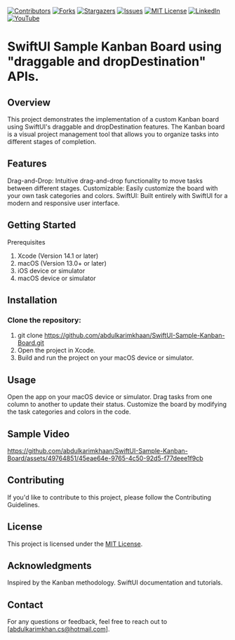 [![Contributors][contributors-shield]][contributors-url]
[![Forks][forks-shield]][forks-url]
[![Stargazers][stars-shield]][stars-url]
[![Issues][issues-shield]][issues-url]
[![MIT License][license-shield]][license-url]
[![LinkedIn][linkedin-shield]][linkedin-url]
[![YouTube][youtube-shield]][youtube-url]


# SwiftUI Sample Kanban Board using "draggable and dropDestination" APIs.

## Overview
This project demonstrates the implementation of a custom Kanban board using SwiftUI's draggable and dropDestination features. The Kanban board is a visual project management tool that allows you to organize tasks into different stages of completion.

## Features
Drag-and-Drop: Intuitive drag-and-drop functionality to move tasks between different stages.
Customizable: Easily customize the board with your own task categories and colors.
SwiftUI: Built entirely with SwiftUI for a modern and responsive user interface.

## Getting Started
Prerequisites
1. Xcode (Version 14.1 or later)
2. macOS (Version 13.0+ or later)
3. iOS device or simulator
4. macOS device or simulator

## Installation
### Clone the repository: 
1. git clone https://github.com/abdulkarimkhaan/SwiftUI-Sample-Kanban-Board.git
2. Open the project in Xcode.
3. Build and run the project on your macOS device or simulator.

## Usage
Open the app on your macOS device or simulator.
Drag tasks from one column to another to update their status.
Customize the board by modifying the task categories and colors in the code.


## Sample Video
https://github.com/abdulkarimkhaan/SwiftUI-Sample-Kanban-Board/assets/49764851/45eae64e-9765-4c50-92d5-f77deee1f9cb

## Contributing
If you'd like to contribute to this project, please follow the Contributing Guidelines.

## License
This project is licensed under the [MIT License][license-url].

## Acknowledgments
Inspired by the Kanban methodology.
SwiftUI documentation and tutorials.

## Contact
For any questions or feedback, feel free to reach out to [abdulkarimkhan.cs@hotmail.com].

[contributors-shield]: https://img.shields.io/github/contributors/abdulkarimkhaan/SwiftUIComponents.svg?style=for-the-badge
[contributors-url]: https://github.com/abdulkarimkhaan/SwiftUIComponents/graphs/contributors
[forks-shield]: https://img.shields.io/github/forks/abdulkarimkhaan/SwiftUIComponents.svg?style=for-the-badge
[forks-url]: https://github.com/abdulkarimkhaan/SwiftUIComponents/network/members
[stars-shield]: https://img.shields.io/github/stars/abdulkarimkhaan/SwiftUIComponents.svg?style=for-the-badge
[stars-url]: https://github.com/abdulkarimkhaan/SwiftUIComponents/stargazers
[linkedin-shield]: https://img.shields.io/badge/-LinkedIn-black.svg?style=for-the-badge&logo=linkedin&colorB=0762C8
[linkedin-url]: https://www.linkedin.com/in/abdulkarimkhan/
[issues-shield]: https://img.shields.io/github/issues/abdulkarimkhaan/SwiftUIComponents.svg?style=for-the-badge
[issues-url]: https://github.com/abdulkarimkhaan/SwiftUIComponents/issues
[license-shield]: https://img.shields.io/github/license/abdulkarimkhaan/SwiftUIComponents.svg?style=for-the-badge
[license-url]: https://github.com/abdulkarimkhaan/SwiftUIComponents/blob/master/LICENSE.txt
[youtube-shield]: https://img.shields.io/badge/-YouTube-red.svg?style=for-the-badge&logo=youtube&colorB=FF0000
[youtube-url]: https://www.youtube.com/watch?v=bcJGuHrU8uo
